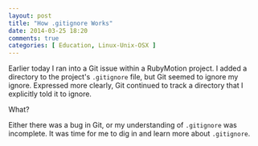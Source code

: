 ```yaml
---
layout: post
title: "How .gitignore Works"
date: 2014-03-25 18:20
comments: true
categories: [ Education, Linux-Unix-OSX ]
---
```

Earlier today I ran into a Git issue within a RubyMotion project. I added a directory to the project's `.gitignore` file, but Git seemed to ignore my ignore. Expressed more clearly, Git continued to track a directory that I explicitly told it to ignore.

What?

Either there was a bug in Git, or my understanding of `.gitignore` was incomplete. It was time for me to dig in and learn more about `.gitignore`.
<!--more-—>
